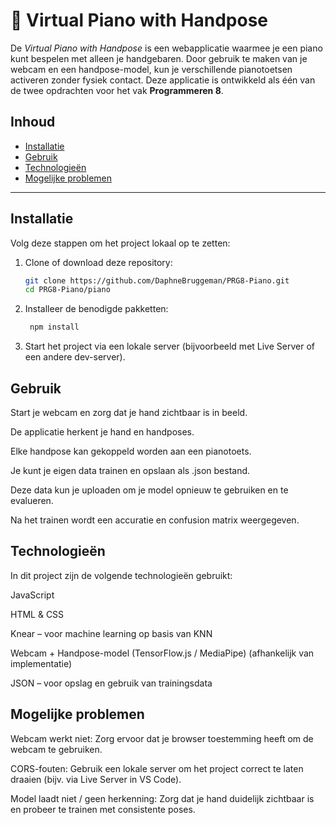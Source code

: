 # 🎹 Virtual Piano with Handpose

De *Virtual Piano with Handpose* is een webapplicatie waarmee je een piano kunt bespelen met alleen je handgebaren. Door gebruik te maken van je webcam en een handpose-model, kun je verschillende pianotoetsen activeren zonder fysiek contact. Deze applicatie is ontwikkeld als één van de twee opdrachten voor het vak **Programmeren 8**.

##  Inhoud

- [Installatie](#installatie)
- [Gebruik](#gebruik)
- [Technologieën](#technologieën)
- [Mogelijke problemen](#mogelijke-problemen)

---

## Installatie

Volg deze stappen om het project lokaal op te zetten:

1. Clone of download deze repository:
   ```bash
   git clone https://github.com/DaphneBruggeman/PRG8-Piano.git
   cd PRG8-Piano/piano
2. Installeer de benodigde pakketten:
   ```bash
    npm install
3. Start het project via een lokale server (bijvoorbeeld met Live Server of een andere dev-server).

## Gebruik
Start je webcam en zorg dat je hand zichtbaar is in beeld.

De applicatie herkent je hand en handposes.

Elke handpose kan gekoppeld worden aan een pianotoets.

Je kunt je eigen data trainen en opslaan als .json bestand.

Deze data kun je uploaden om je model opnieuw te gebruiken en te evalueren.

Na het trainen wordt een accuratie en confusion matrix weergegeven.

## Technologieën
In dit project zijn de volgende technologieën gebruikt:

JavaScript

HTML & CSS

Knear – voor machine learning op basis van KNN

Webcam + Handpose-model (TensorFlow.js / MediaPipe) (afhankelijk van implementatie)

JSON – voor opslag en gebruik van trainingsdata

## Mogelijke problemen
Webcam werkt niet: Zorg ervoor dat je browser toestemming heeft om de webcam te gebruiken.

CORS-fouten: Gebruik een lokale server om het project correct te laten draaien (bijv. via Live Server in VS Code).

Model laadt niet / geen herkenning: Zorg dat je hand duidelijk zichtbaar is en probeer te trainen met consistente poses.
